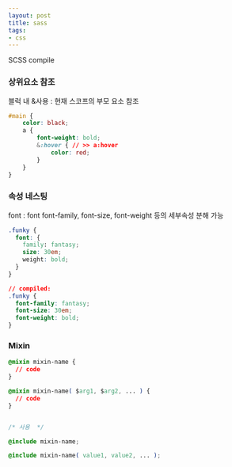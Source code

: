 ```yaml
---
layout: post
title: sass
tags:
- css
---
```


SCSS compile 

### 상위요소 참조

블럭 내 &사용 : 현재 스코프의 부모 요소 참조


```css
#main {
    color: black;
    a {
        font-weight: bold;
        &:hover { // >> a:hover
            color: red;
        }
    }
}

```

### 속성 네스팅

font : font font-family, font-size, font-weight 등의 세부속성 분해 가능

```css
.funky {
  font: {
    family: fantasy;
    size: 30em;
    weight: bold;
  }
}

// compiled:
.funky {
  font-family: fantasy;
  font-size: 30em;
  font-weight: bold; 
}
```

### Mixin

```css
@mixin mixin-name {
  // code
}

@mixin mixin-name( $arg1, $arg2, ... ) {
  // code
}


/* 사용  */

@include mixin-name;

@include mixin-name( value1, value2, ... );
```
